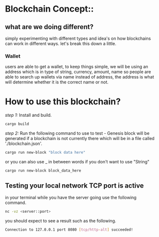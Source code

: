 # Blockchain Concept::

## what are we doing different?
simply experimenting with different types and idea's on how blockchains can work in different ways.
let's break this down a little.

### Wallet
users are able to get a wallet, to keep things simple, we will be using an address which is in type of string, currency, amount, name so people are able to search up wallets via name instead of address, the address is what will determine whether it is the correct name or not.


# How to use this blockchain?
*step 1:*
Install and build.
```bash
cargo build
```

*step 2:*
Run the following command to use to test - Genesis block will be generated if a blockchain is not currently there which will be in a file called './blockchain.json'.
```bash
cargo run new-block "block data here"
```
or
you can also use _ in between words if you don't want to use "String" 
```bash
cargo run new-block block_data_here
```



## Testing your local network TCP port is active
in your terminal while you have the server going use the following command.
```bash 
nc -vz <server::port>
```
you should expect to see a result such as the following.
```bash
Connection to 127.0.0.1 port 8080 [tcp/http-alt] succeeded!
```
